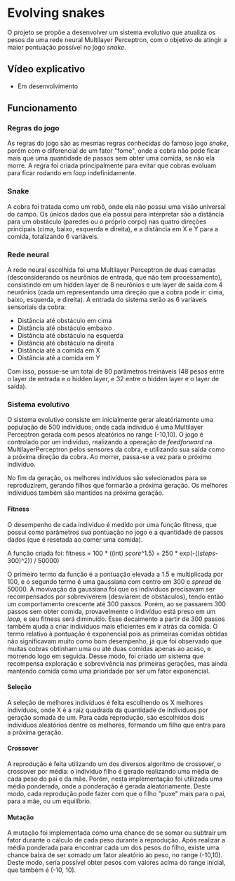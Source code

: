 # Evolving snakes
O projeto se propõe a desenvolver um sistema evolutivo que atualiza os pesos de uma rede neural Multilayer Perceptron, com o objetivo de atingir a maior pontuação possível no jogo _snake_.

## Vídeo explicativo
 - Em desenvolvimento

## Funcionamento

### Regras do jogo
As regras do jogo são as mesmas regras conhecidas do famoso jogo _snake_, porém com o diferencial de um fator "fome", onde a cobra não pode ficar mais que uma quantidade de passos sem obter uma comida, se não ela morre. A regra foi criada principalmente para evitar que cobras evoluam para ficar rodando em _loop_ indefinidamente.

### Snake
A cobra foi tratada como um robô, onde ela não possui uma visão universal do campo. Os únicos dados que ela possui para interpretar são a distância para um obstáculo (paredes ou o próprio corpo) nas quatro direções principais (cima, baixo, esquerda e direita), e a distância em X e Y para a comida, totalizando 6 variáveis.


### Rede neural
A rede neural escolhida foi uma Multilayer Perceptron de duas camadas (desconsiderando os neurônios de entrada, que não tem processamento), consistindo em um hidden layer de 8 neurônios e um layer de saída com 4 neurônios (cada um representando uma direção que a cobra pode ir: cima, baixo, esquerda, e direita). A entrada do sistema serão as 6 variáveis sensoriais da cobra:
  - Distância até obstáculo em cima
  - Distância até obstáculo embaixo
  - Distância até obstáculo na esquerda
  - Distância até obstáculo na direita
  - Distância até a comida em X
  - Distância até a comida em Y

Com isso, possue-se um total de 80 parâmetros treináveis (48 pesos entre o layer de entrada e o hidden layer, e 32 entre o hidden layer e o layer de saída).

### Sistema evolutivo
O sistema evolutivo consiste em inicialmente gerar aleatóriamente uma população de 500 indivíduos, onde cada indivíduo é uma Multilayer Perceptron gerada com pesos aleatórios no range (-10,10). O jogo é controlado por um indivíduo, realizando a operação de _feedforward_ na MultilayerPerceptron pelos sensores da cobra, e utilizando sua saída como a próxima direção da cobra. Ao morrer, passa-se a vez para o próximo indivíduo.

No fim da geração, os melhores indivíduos são selecionados para se reproduzirem, gerando filhos que formarão a próxima geração. Os melhores indivíduos também são mantidos na próxima geração.

#### Fitness
O desempenho de cada indivíduo é medido por uma função fitness, que possui como parâmetros sua pontuação no jogo e a quantidade de passos dados (que é resetada ao comer uma comida).

A função criada foi:
fitness = 100 * ((int) _score_^1.5)  +  250 * exp(-((_steps_-300)^2)) / 50000)

O primeiro termo da função é a pontuação elevada a 1.5 e multiplicada por 100, e o segundo termo é uma gaussiana com centro em 300 e _spread_ de 50000. A movivação da gaussiana foi que os indivíduos precisavam ser recompensados por sobreviverem (desviarem de obstáculos), tendo então um comportamento crescente até 300 passos. Porém, ao se passarem 300 passos sem obter comida, provavelmente o indivíduo está preso em um _loop_, e seu fitness será diminuído. Esse decaimento a partir de 300 passos também ajuda a criar indivíduos mais eficientes em ir atrás da comida.
O termo relativo à pontuação é exponencial pois as primeiras comidas obtidas não significavam muito como bom desempenho, já que foi observado que muitas cobras obtinham uma ou até duas comidas apenas ao acaso, e morrendo logo em seguida. Desse modo, foi criado um sistema que recompensa exploração e sobrevivência nas primeiras gerações, mas ainda mantendo comida como uma prioridade por ser um fator exponencial.

#### Seleção
A seleção de melhores indivíduos é feita escolhendo os X melhores indivíduos, onde X é a raiz quadrada da quantidade de indivíduos por geração somada de um. Para cada reprodução, são escolhidos dois indivíduos aleatórios dentre os melhores, formando um filho que entra para a próxima geração.

#### Crossover
A reprodução é feita utilizando um dos diversos algorítmo de crossover, o crossover por média: o indivíduo filho é gerado realizando uma média de cada peso do pai e da mãe. Porém, nesta implementação foi utilizada uma média ponderada, onde a ponderação é gerada aleatóriamente. Deste modo, cada reprodução pode fazer com que o filho "puxe" mais para o pai, para a mãe, ou um equilíbrio.

#### Mutação
A mutação foi implementada como uma chance de se somar ou subtrair um fator durante o cálculo de cada peso durante a reprodução. Após realizar a média ponderada para encontrar cada um dos pesos do filho, existe uma chance baixa de ser somado um fator aleatório ao peso, no range (-10,10). Deste modo, seria possível obter pesos com valores acima do range inicial, que também é (-10, 10).
